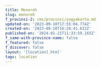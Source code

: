 ```yaml
---
title: Menoreh
slug: menoreh
f_provinsi-2: cms/provinsi/yogyakarta.md
updated-on: '2023-09-10T17:55:04.774Z'
created-on: '2023-09-10T16:28:41.612Z'
published-on: '2024-01-21T11:33:59.165Z'
f_same-with-province-name: false
f_featured: false
f_discover: false
layout: '[location].html'
tags: location
---
```



